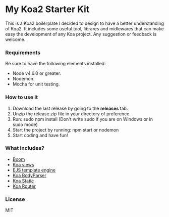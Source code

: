 # My Koa2 Starter Kit
This is a Koa2 boilerplate I decided to design to have a better understanding of Koa2. It includes some useful tool, librares and midlewares that can make easy the development of any Koa project. Any suggestion or feedback is welcome.

### Requirements
Be sure to have the following elements installed:
- Node v4.6.0 or greater.
- Nodemon.
- Mocha for unit testing.

### How to use it
1. Download the last release by going to the **releases** tab.
2. Unzip the release zip file in your directory of preference.
3. Run:
sudo npm install
(Don't write sudo if you are on Windows or in sudo mode)
4. Start the project by running:
npm start
or
nodemon
5. Start coding and have fun!

### What includes?
- [Boom](https://github.com/hapijs/boom)
- [Koa views](https://github.com/queckezz/koa-views)
- [EJS template engine](https://github.com/tj/ejs)
- [Koa BodyParser](https://github.com/koajs/bodyparser)
- [Koa Static](https://github.com/koajs/static)
- [Koa Router](https://github.com/alexmingoia/koa-router)

### License
MIT









